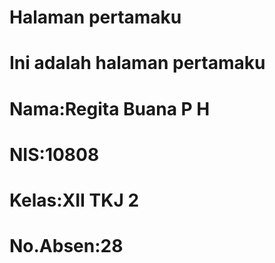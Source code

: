 <html>
  <head>
        <meta charset="utf-8">
        <H1>Halaman pertamaku</H1>
   </head>
   <body>
        <H1>Ini adalah halaman pertamaku</H1>
        <H1>Nama:Regita Buana P H</H1>
        <H1>NIS:10808</H1>
        <H1>Kelas:XII TKJ 2</H1>
        <H1>No.Absen:28</H1>
     </body>
</html>

        
